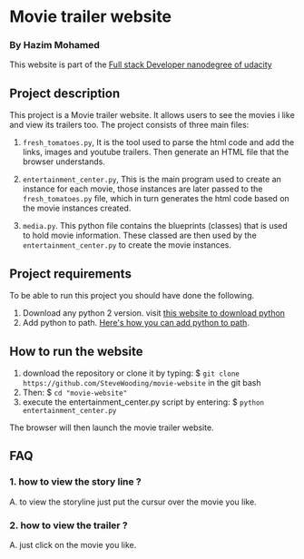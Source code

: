 # Movie trailer website

### By Hazim Mohamed
This website is part of the [Full stack Developer nanodegree of udacity](https://www.udacity.com/course/full-stack-web-developer-nanodegree--nd004)

## Project description

This project is a Movie trailer website. It allows users to see the movies i like and view its trailers too. 
The project consists of three main files:

1. `fresh_tomatoes.py`, It is the tool used to parse the html code and add the links, images and youtube trailers. Then generate an HTML file that the browser understands.

2. `entertainment_center.py`, This is the main program used to create an instance for each movie, those instances are later passed to the `fresh_tomatoes.py` file, which in turn generates the html code based on the movie instances created.

3. `media.py`. This python file contains the blueprints (classes) that is used to hold movie information. These classed are then used by the `entertainment_center.py` to create the movie instances.

## Project requirements

To be able to run this project you should have done the following.

1. Download any python 2 version. visit [this website to download python](https://www.python.org/)
2. Add python to path. [Here's how you can add python to path](https://stackoverflow.com/questions/3701646/how-to-add-to-the-pythonpath-in-windows).

## How to run the website

1. download the repository or clone it by typing: $ `git clone https://github.com/SteveWooding/movie-website` in the git bash
2. Then: $ `cd "movie-website"` 
3. execute the entertainment_center.py script by entering: $ `python entertainment_center.py`

The browser will then launch the movie trailer website.

## FAQ

### 1. how to view the story line ?
A. to view the storyline just put the cursur over the movie you like.

### 2. how to view the trailer ?
A. just click on the movie you like.